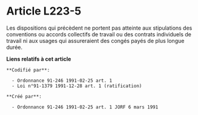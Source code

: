 # Article L223-5

Les dispositions qui précèdent ne portent pas atteinte aux stipulations des conventions ou accords collectifs de travail ou
des contrats individuels de travail ni aux usages qui assureraient des congés payés de plus longue durée.

**Liens relatifs à cet article**

	**Codifié par**:

	  - Ordonnance 91-246 1991-02-25 art. 1
	  - Loi n°91-1379 1991-12-28 art. 1 (ratification)

	**Créé par**:

	  - Ordonnance 91-246 1991-02-25 art. 1 JORF 6 mars 1991
